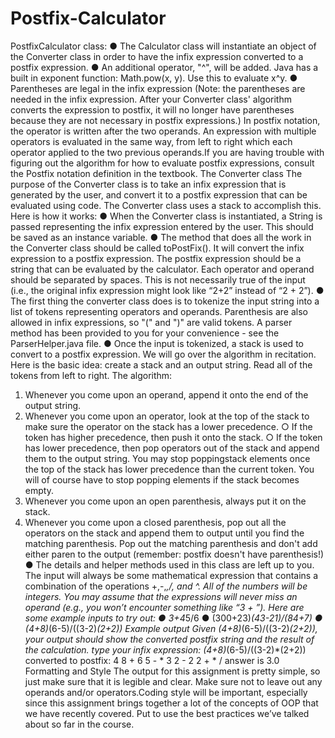# Postfix-Calculator

PostfixCalculator class:
● The Calculator class will instantiate an object of the Converter class in order to
have the infix expression converted to a postfix expression.
● An additional operator, "^", will be added. Java has a built in exponent function:
Math.pow(x, y). Use this to evaluate x^y.
● Parentheses are legal in the infix expression (Note: the parentheses are needed
in the infix expression. After your Converter class' algorithm converts the
expression to postfix, it will no longer have parentheses because they are not
necessary in postfix expressions.)
In postfix notation, the operator is written after the two operands. An expression with
multiple operators is evaluated in the same way, from left to right which each operator
applied to the two previous operands.If you are having trouble with figuring out the algorithm for how to evaluate postfix
expressions, consult the Postfix notation definition in the textbook.
The Converter class
The purpose of the Converter class is to take an infix expression that is generated by
the user, and convert it to a postfix expression that can be evaluated using code. The
Converter class uses a stack to accomplish this. Here is how it works:
● When the Converter class is instantiated, a String is passed representing the infix
expression entered by the user. This should be saved as an instance variable.
● The method that does all the work in the Converter class should be called
toPostFix(). It will convert the infix expression to a postfix expression. The postfix
expression should be a string that can be evaluated by the calculator. Each
operator and operand should be separated by spaces. This is not necessarily
true of the input (i.e., the original infix expression might look like “2+2” instead of
“2 + 2”).
● The first thing the converter class does is to tokenize the input string into a list of
tokens representing operators and operands. Parenthesis are also allowed in
infix expressions, so "(" and ")" are valid tokens. A parser method has been
provided to you for your convenience - see the ParserHelper.java file.
● Once the input is tokenized, a stack is used to convert to a postfix expression.
We will go over the algorithm in recitation. Here is the basic idea: create a stack
and an output string. Read all of the tokens from left to right.
The algorithm:
1. Whenever you come upon an operand, append it onto the end of the
output string.
2. Whenever you come upon an operator, look at the top of the stack to
make sure the operator on the stack has a lower precedence.
○ If the token has higher precedence, then push it onto the stack.
○ If the token has lower precedence, then pop operators out of the
stack and append them to the output string. You may stop poppingstack elements once the top of the stack has lower precedence
than the current token. You will of course have to stop popping
elements if the stack becomes empty.
3. Whenever you come upon an open parenthesis, always put it on the
stack.
4. Whenever you come upon a closed parenthesis, pop out all the operators
on the stack and append them to output until you find the matching
parenthesis. Pop out the matching parenthesis and don't add either paren
to the output (remember: postfix doesn't have parenthesis!)
● The details and helper methods used in this class are left up to you.
The input will always be some mathematical expression that contains a
combination of the operations +,-,*,/, and ^. All of the numbers will be integers.
You may assume that the expressions will never miss an operand (e.g., you
won’t encounter something like “3 + ”). Here are some example inputs to try out:
● 3+4*5/6
● (300+23)*(43-21)/(84+7)
● (4+8)*(6-5)/((3-2)*(2+2))
Example​ ​output
Given (4+8)*(6-5)/((3-2)*(2+2)), your output should show the converted postfix
string and the result of the calculation.
type your infix expression:
(4+8)*(6-5)/((3-2)*(2+2))
converted to postfix: 4 8 + 6 5 - * 3 2 - 2 2 + * /
answer is 3.0
Formatting​ ​and​ ​Style
The output for this assignment is pretty simple, so just make sure that it is legible and clear.
Make sure not to leave out any operands and/or operators.Coding style will be important, especially since this assignment brings together a lot of the
concepts of OOP that we have recently covered. Put to use the best practices we’ve talked
about so far in the course.
